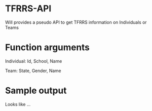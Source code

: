 # TFRRS-API
Will provides a pseudo API to get TFRRS information on Individuals or Teams

# Function arguments
Individual: Id, School, Name

Team: State, Gender, Name

# Sample output
Looks like ...
